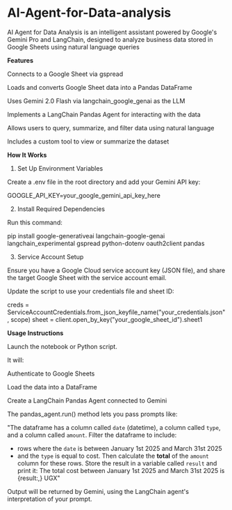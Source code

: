 # AI-Agent-for-Data-analysis
AI Agent for Data Analysis is an intelligent assistant powered by Google's Gemini Pro and LangChain, designed to analyze business data stored in Google Sheets using natural language queries

**Features**

Connects to a Google Sheet via gspread

Loads and converts Google Sheet data into a Pandas DataFrame

Uses Gemini 2.0 Flash via langchain_google_genai as the LLM

Implements a LangChain Pandas Agent for interacting with the data

Allows users to query, summarize, and filter data using natural language

Includes a custom tool to view or summarize the dataset

**How It Works**
1. Set Up Environment Variables

Create a .env file in the root directory and add your Gemini API key:

GOOGLE_API_KEY=your_google_gemini_api_key_here

2. Install Required Dependencies

Run this command:

pip install google-generativeai langchain-google-genai langchain_experimental gspread python-dotenv oauth2client pandas

3. Service Account Setup

Ensure you have a Google Cloud service account key (JSON file), and share the target Google Sheet with the service account email.

Update the script to use your credentials file and sheet ID:

creds = ServiceAccountCredentials.from_json_keyfile_name("your_credentials.json", scope)
sheet = client.open_by_key("your_google_sheet_id").sheet1

**Usage Instructions**

Launch the notebook or Python script.

It will:

  Authenticate to Google Sheets

  Load the data into a DataFrame

  Create a LangChain Pandas Agent connected to Gemini

  The pandas_agent.run() method lets you pass prompts like:

"The dataframe has a column called `date` (datetime), a column called `type`, and a column called `amount`.
Filter the dataframe to include:
- rows where the `date` is between January 1st 2025 and March 31st 2025
- and the `type` is equal to cost.
Then calculate the **total** of the `amount` column for these rows.
Store the result in a variable called `result` and print it:
The total cost between January 1st 2025 and March 31st 2025 is {result:,} UGX"

Output will be returned by Gemini, using the LangChain agent's interpretation of your prompt.
